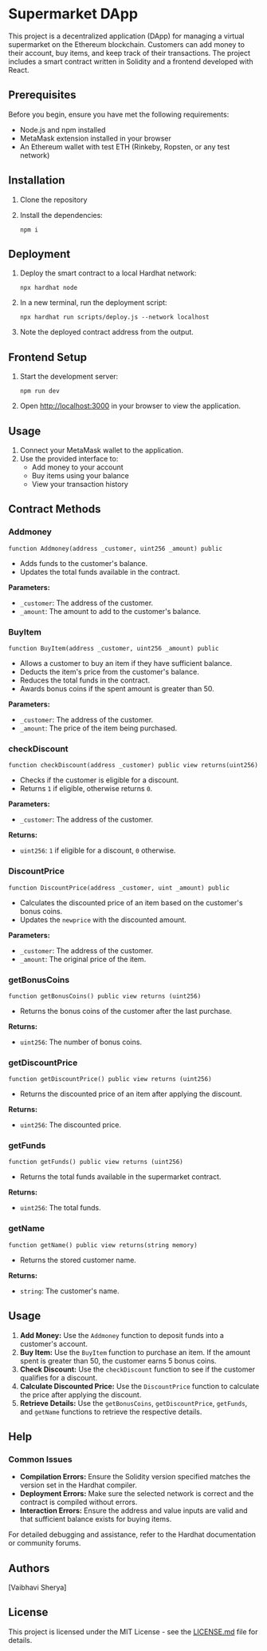 

# Supermarket DApp

This project is a decentralized application (DApp) for managing a virtual supermarket on the Ethereum blockchain. Customers can add money to their account, buy items, and keep track of their transactions. The project includes a smart contract written in Solidity and a frontend developed with React.

## Prerequisites

Before you begin, ensure you have met the following requirements:
- Node.js and npm installed
- MetaMask extension installed in your browser
- An Ethereum wallet with test ETH (Rinkeby, Ropsten, or any test network)

## Installation

1. Clone the repository

2. Install the dependencies:
    ```
    npm i
    ```

## Deployment

1. Deploy the smart contract to a local Hardhat network:
    ```
    npx hardhat node
    ```

2. In a new terminal, run the deployment script:
    ```
    npx hardhat run scripts/deploy.js --network localhost
    ```

3. Note the deployed contract address from the output.

## Frontend Setup



1. Start the development server:
    ```
    npm run dev
    ```

2. Open [http://localhost:3000](http://localhost:3000) in your browser to view the application.

## Usage

1. Connect your MetaMask wallet to the application.
2. Use the provided interface to:
    - Add money to your account
    - Buy items using your balance
    - View your transaction history

## Contract Methods

### Addmoney

```solidity
function Addmoney(address _customer, uint256 _amount) public
```

- Adds funds to the customer's balance.
- Updates the total funds available in the contract.

**Parameters:**
- `_customer`: The address of the customer.
- `_amount`: The amount to add to the customer's balance.

### BuyItem

```solidity
function BuyItem(address _customer, uint256 _amount) public
```

- Allows a customer to buy an item if they have sufficient balance.
- Deducts the item's price from the customer's balance.
- Reduces the total funds in the contract.
- Awards bonus coins if the spent amount is greater than 50.

**Parameters:**
- `_customer`: The address of the customer.
- `_amount`: The price of the item being purchased.

### checkDiscount

```solidity
function checkDiscount(address _customer) public view returns(uint256)
```

- Checks if the customer is eligible for a discount.
- Returns `1` if eligible, otherwise returns `0`.

**Parameters:**
- `_customer`: The address of the customer.

**Returns:**
- `uint256`: `1` if eligible for a discount, `0` otherwise.

### DiscountPrice

```solidity
function DiscountPrice(address _customer, uint _amount) public
```

- Calculates the discounted price of an item based on the customer's bonus coins.
- Updates the `newprice` with the discounted amount.

**Parameters:**
- `_customer`: The address of the customer.
- `_amount`: The original price of the item.

### getBonusCoins

```solidity
function getBonusCoins() public view returns (uint256)
```

- Returns the bonus coins of the customer after the last purchase.

**Returns:**
- `uint256`: The number of bonus coins.

### getDiscountPrice

```solidity
function getDiscountPrice() public view returns (uint256)
```

- Returns the discounted price of an item after applying the discount.

**Returns:**
- `uint256`: The discounted price.

### getFunds

```solidity
function getFunds() public view returns (uint256)
```

- Returns the total funds available in the supermarket contract.

**Returns:**
- `uint256`: The total funds.

### getName

```solidity
function getName() public view returns(string memory)
```

- Returns the stored customer name.

**Returns:**
- `string`: The customer's name.

## Usage

1. **Add Money:** Use the `Addmoney` function to deposit funds into a customer's account.
2. **Buy Item:** Use the `BuyItem` function to purchase an item. If the amount spent is greater than 50, the customer earns 5 bonus coins.
3. **Check Discount:** Use the `checkDiscount` function to see if the customer qualifies for a discount.
4. **Calculate Discounted Price:** Use the `DiscountPrice` function to calculate the price after applying the discount.
5. **Retrieve Details:** Use the `getBonusCoins`, `getDiscountPrice`, `getFunds`, and `getName` functions to retrieve the respective details.



## Help

### Common Issues
- **Compilation Errors:** Ensure the Solidity version specified matches the version set in the Hardhat compiler.
- **Deployment Errors:** Make sure the selected network is correct and the contract is compiled without errors.
- **Interaction Errors:** Ensure the address and value inputs are valid and that sufficient balance exists for buying items.

For detailed debugging and assistance, refer to the Hardhat documentation or community forums.

## Authors
  [Vaibhavi Sherya]

## License
This project is licensed under the MIT License - see the [LICENSE.md](LICENSE.md) file for details.
